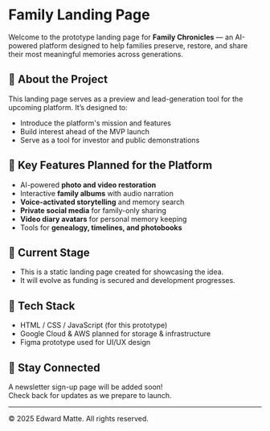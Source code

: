 # Family Landing Page

Welcome to the prototype landing page for **Family Chronicles** — an AI-powered platform designed to help families preserve, restore, and share their most meaningful memories across generations.

## 🌟 About the Project

This landing page serves as a preview and lead-generation tool for the upcoming platform. It’s designed to:

- Introduce the platform's mission and features
- Build interest ahead of the MVP launch
- Serve as a tool for investor and public demonstrations

## 🧠 Key Features Planned for the Platform

- AI-powered **photo and video restoration**
- Interactive **family albums** with audio narration
- **Voice-activated storytelling** and memory search
- **Private social media** for family-only sharing
- **Video diary avatars** for personal memory keeping
- Tools for **genealogy, timelines, and photobooks**

## 🚀 Current Stage

- This is a static landing page created for showcasing the idea.
- It will evolve as funding is secured and development progresses.

## 🧰 Tech Stack

- HTML / CSS / JavaScript (for this prototype)
- Google Cloud & AWS planned for storage & infrastructure
- Figma prototype used for UI/UX design

## 📩 Stay Connected

A newsletter sign-up page will be added soon!  
Check back for updates as we prepare to launch.

---

© 2025 Edward Matte. All rights reserved.
